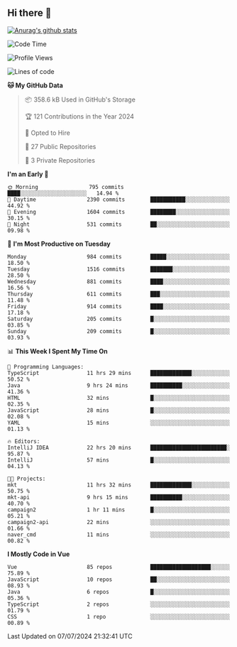 ## Hi there 👋

[![Anurag's github stats](https://github-readme-stats.vercel.app/api?username=Songwonseok)](https://github.com/anuraghazra/github-readme-stats)



<!--START_SECTION:waka-->
![Code Time](http://img.shields.io/badge/Code%20Time-2%2C901%20hrs%2042%20mins-blue)

![Profile Views](http://img.shields.io/badge/Profile%20Views-0-blue)

![Lines of code](https://img.shields.io/badge/From%20Hello%20World%20I%27ve%20Written-34.8%20million%20lines%20of%20code-blue)

**🐱 My GitHub Data** 

> 📦 358.6 kB Used in GitHub's Storage 
 > 
> 🏆 121 Contributions in the Year 2024
 > 
> 💼 Opted to Hire
 > 
> 📜 27 Public Repositories 
 > 
> 🔑 3 Private Repositories 
 > 
**I'm an Early 🐤** 

```text
🌞 Morning                795 commits         ████░░░░░░░░░░░░░░░░░░░░░   14.94 % 
🌆 Daytime                2390 commits        ███████████░░░░░░░░░░░░░░   44.92 % 
🌃 Evening                1604 commits        ████████░░░░░░░░░░░░░░░░░   30.15 % 
🌙 Night                  531 commits         ██░░░░░░░░░░░░░░░░░░░░░░░   09.98 % 
```
📅 **I'm Most Productive on Tuesday** 

```text
Monday                   984 commits         █████░░░░░░░░░░░░░░░░░░░░   18.50 % 
Tuesday                  1516 commits        ███████░░░░░░░░░░░░░░░░░░   28.50 % 
Wednesday                881 commits         ████░░░░░░░░░░░░░░░░░░░░░   16.56 % 
Thursday                 611 commits         ███░░░░░░░░░░░░░░░░░░░░░░   11.48 % 
Friday                   914 commits         ████░░░░░░░░░░░░░░░░░░░░░   17.18 % 
Saturday                 205 commits         █░░░░░░░░░░░░░░░░░░░░░░░░   03.85 % 
Sunday                   209 commits         █░░░░░░░░░░░░░░░░░░░░░░░░   03.93 % 
```


📊 **This Week I Spent My Time On** 

```text
💬 Programming Languages: 
TypeScript               11 hrs 29 mins      █████████████░░░░░░░░░░░░   50.52 % 
Java                     9 hrs 24 mins       ██████████░░░░░░░░░░░░░░░   41.36 % 
HTML                     32 mins             █░░░░░░░░░░░░░░░░░░░░░░░░   02.35 % 
JavaScript               28 mins             █░░░░░░░░░░░░░░░░░░░░░░░░   02.08 % 
YAML                     15 mins             ░░░░░░░░░░░░░░░░░░░░░░░░░   01.13 % 

🔥 Editors: 
IntelliJ IDEA            22 hrs 20 mins      ████████████████████████░   95.87 % 
IntelliJ                 57 mins             █░░░░░░░░░░░░░░░░░░░░░░░░   04.13 % 

🐱‍💻 Projects: 
mkt                      11 hrs 32 mins      █████████████░░░░░░░░░░░░   50.75 % 
mkt-api                  9 hrs 15 mins       ██████████░░░░░░░░░░░░░░░   40.70 % 
campaign2                1 hr 11 mins        █░░░░░░░░░░░░░░░░░░░░░░░░   05.21 % 
campaign2-api            22 mins             ░░░░░░░░░░░░░░░░░░░░░░░░░   01.66 % 
naver_cmd                11 mins             ░░░░░░░░░░░░░░░░░░░░░░░░░   00.82 % 
```

**I Mostly Code in Vue** 

```text
Vue                      85 repos            ███████████████████░░░░░░   75.89 % 
JavaScript               10 repos            ██░░░░░░░░░░░░░░░░░░░░░░░   08.93 % 
Java                     6 repos             █░░░░░░░░░░░░░░░░░░░░░░░░   05.36 % 
TypeScript               2 repos             ░░░░░░░░░░░░░░░░░░░░░░░░░   01.79 % 
CSS                      1 repo              ░░░░░░░░░░░░░░░░░░░░░░░░░   00.89 % 
```




 Last Updated on 07/07/2024 21:32:41 UTC
<!--END_SECTION:waka-->
